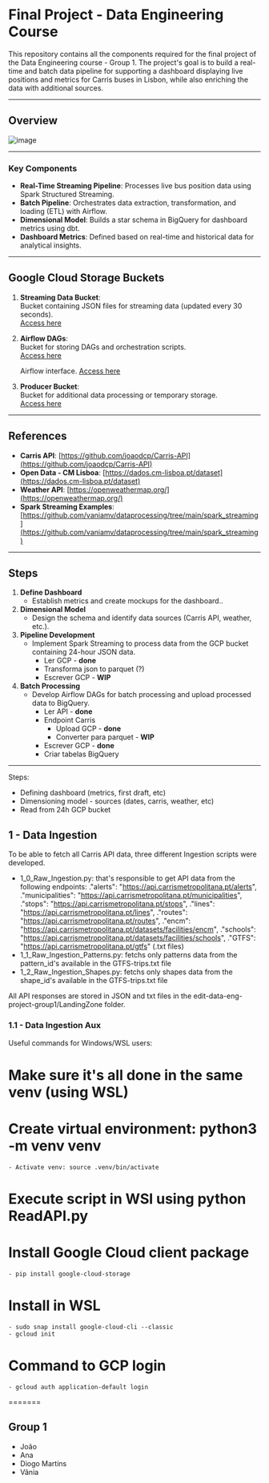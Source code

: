 # **Final Project - Data Engineering Course**

This repository contains all the components required for the final project of the Data Engineering course - Group 1. The project's goal is to build a real-time and batch data pipeline for supporting a dashboard displaying live positions and metrics for Carris buses in Lisbon, while also enriching the data with additional sources.

---

## **Overview**
![image](https://github.com/user-attachments/assets/889b0fb6-0e4d-4a2a-8b3a-17de9fff9204)

---

### **Key Components**
- **Real-Time Streaming Pipeline**: Processes live bus position data using Spark Structured Streaming.
- **Batch Pipeline**: Orchestrates data extraction, transformation, and loading (ETL) with Airflow.
- **Dimensional Model**: Builds a star schema in BigQuery for dashboard metrics using dbt.
- **Dashboard Metrics**: Defined based on real-time and historical data for analytical insights.

---
## **Google Cloud Storage Buckets**

1. **Streaming Data Bucket**:  
   Bucket containing JSON files for streaming data (updated every 30 seconds).  
   [Access here](https://console.cloud.google.com/storage/browser/edit-de-project-streaming-data;tab=objects?forceOnBucketsSortingFiltering=true&authuser=4&inv=1&invt=Abl2rw&project=data-eng-dev-437916&prefix=&forceOnObjectsSortingFiltering=false)

2. **Airflow DAGs**:  
   Bucket for storing DAGs and orchestration scripts.  
   [Access here](https://console.cloud.google.com/storage/browser/edit-de-project-airflow-dags;tab=objects?forceOnBucketsSortingFiltering=true&authuser=4&inv=1&invt=Abl2rw&project=data-eng-dev-437916&prefix=&forceOnObjectsSortingFiltering=false)

   Airflow interface.
   [Access here](http://edit-data-eng.duckdns.org/home)

3. **Producer Bucket**:  
   Bucket for additional data processing or temporary storage.  
   [Access here](https://console.cloud.google.com/storage/browser/edit-de-vm-mount;tab=objects?authuser=4&inv=1&invt=Abl2rw&project=data-eng-dev-437916&prefix=&forceOnObjectsSortingFiltering=false)

---

## **References**

- **Carris API**: [https://github.com/joaodcp/Carris-API](https://github.com/joaodcp/Carris-API)
- **Open Data - CM Lisboa**: [https://dados.cm-lisboa.pt/dataset](https://dados.cm-lisboa.pt/dataset)
- **Weather API**: [https://openweathermap.org/](https://openweathermap.org/)
- **Spark Streaming Examples**: [https://github.com/vaniamv/dataprocessing/tree/main/spark_streaming](https://github.com/vaniamv/dataprocessing/tree/main/spark_streaming)

---

## **Steps**
1. **Define Dashboard**
   - Establish metrics and create mockups for the dashboard..
2. **Dimensional Model**
   - Design the schema and identify data sources (Carris API, weather, etc.).
3. **Pipeline Development**
   - Implement Spark Streaming to process data from the GCP bucket containing 24-hour JSON data.
      - Ler GCP - **done**
      - Transforma json to parquet (?)
      - Escrever GCP - **WIP**
4. **Batch Processing**
   - Develop Airflow DAGs for batch processing and upload processed data to BigQuery.
      - Ler API - **done**
      - Endpoint Carris
         - Upload GCP - **done**
         - Converter para parquet - **WIP**
      - Escrever GCP - **done**
      - Criar tabelas BigQuery 

---

Steps:
- Defining dashboard (metrics, first draft, etc)
- Dimensioning model - sources (dates, carris, weather, etc)
- Read from 24h GCP bucket 


## 1 - Data Ingestion

To be able to fetch all Carris API data, three different Ingestion scripts were developed.
 - 1_0_Raw_Ingestion.py: that's responsible to get API data from the following endpoints:
    ."alerts": "https://api.carrismetropolitana.pt/alerts",
    ."municipalities": "https://api.carrismetropolitana.pt/municipalities",
    ."stops": "https://api.carrismetropolitana.pt/stops",
    ."lines": "https://api.carrismetropolitana.pt/lines",
    ."routes": "https://api.carrismetropolitana.pt/routes",
    ."encm": "https://api.carrismetropolitana.pt/datasets/facilities/encm",
    ."schools": "https://api.carrismetropolitana.pt/datasets/facilities/schools",
    ."GTFS": "https://api.carrismetropolitana.pt/gtfs" (.txt files)
- 1_1_Raw_Ingestion_Patterns.py: fetchs only patterns data from the pattern_id's available in the GTFS-trips.txt file
- 1_2_Raw_Ingestion_Shapes.py: fetchs only shapes data from the shape_id's available in the GTFS-trips.txt file

All API responses are stored in JSON and txt files in the edit-data-eng-project-group1/LandingZone folder.


### 1.1 - Data Ingestion Aux

Useful commands for Windows/WSL users:

# Make sure it's all done in the same venv (using WSL)

# Create virtual environment: python3 -m venv venv
    - Activate venv: source .venv/bin/activate

# Execute script in WSl using python ReadAPI.py

# Install Google Cloud client package
    - pip install google-cloud-storage

# Install in WSL
    - sudo snap install google-cloud-cli --classic
    - gcloud init

# Command to GCP login
    - gcloud auth application-default login
    
=======
## **Group 1**
- João
- Ana
- Diogo Martins
- Vânia

